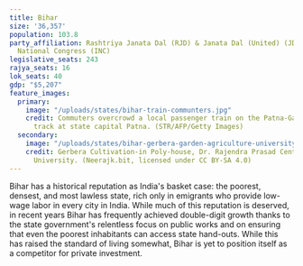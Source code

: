 ```yaml
---
title: Bihar
size: '36,357'
population: 103.8
party_affiliation: Rashtriya Janata Dal (RJD) & Janata Dal (United) (JD(U)) & Indian
  National Congress (INC)
legislative_seats: 243
rajya_seats: 16
lok_seats: 40
gdp: "$5,207"
feature_images:
  primary:
    image: "/uploads/states/bihar-train-communters.jpg"
    credit: Commuters overcrowd a local passenger train on the Patna-Gaya railway
      track at state capital Patna. (STR/AFP/Getty Images)
  secondary:
    image: "/uploads/states/bihar-gerbera-garden-agriculture-university.jpg"
    credit: Gerbera Cultivation-in Poly-house, Dr. Rajendra Prasad Central Agriculture
      University. (Neerajk.bit, licensed under CC BY-SA 4.0)
---
```


Bihar has a historical reputation as India's basket case: the poorest, densest, and most lawless state, rich only in emigrants who provide low-wage labor in every city in India. While much of this reputation is deserved, in recent years Bihar has frequently achieved double-digit growth thanks to the state government's relentless focus on public works and on ensuring that even the poorest inhabitants can access state hand-outs. While this has raised the standard of living somewhat, Bihar is yet to position itself as a competitor for private investment.
